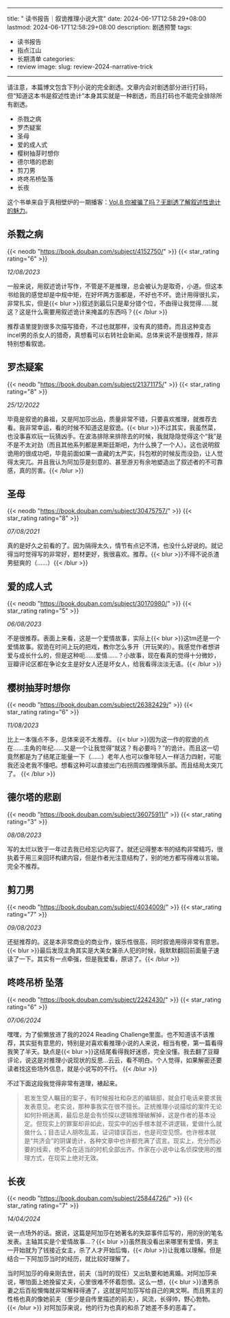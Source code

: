 




---
title: " 读书报告｜叙诡推理小说大赏"
date: 2024-06-17T12:58:29+08:00
lastmod: 2024-06-17T12:58:29+08:00
description: 剧透预警
tags:
- 读书报告
- 指点江山
- 长期清单
categories:
- review
image: 
slug: review-2024-narrative-trick
---




请注意，本篇博文包含下列小说的完全剧透。文章内会对剧透部分进行打码，但“知道这本书是叙述性诡计”本身其实就是一种剧透，而且打码也不能完全排除所有剧透。

- 杀戮之病
- 罗杰疑案
- 圣母
- 爱的成人式
- 樱树抽芽时想你
- 德尔塔的悲剧
- 剪刀男
- 咚咚吊桥坠落
- 长夜

这个书单来自于真相壁炉的一期播客：[Vol.8 你被骗了吗？无剧透了解叙述性诡计的魅力](https://castro.fm/episode/3AgL39)。

## 杀戮之病
{{< neodb "https://book.douban.com/subject/4152750/" >}}
{{< star_rating rating="6" >}}

*12/08/2023*

一般来说，用叙述诡计写作，不管是不是推理，总会被认为是取奇，小道。但这本书给我的感觉却是中规中矩，在好坏两方面都是，不好也不坏。诡计用得很扎实，非常扎实，但是{{< blur >}}叙述到最后只是辈分错个位，不由得让我觉得……就这？这是什么需要用叙述诡计来掩盖的东西吗？{{< /blur >}}

推荐语里提到很多次描写猎奇，不过也就那样，没有真的猎奇。而且这种变态incel男的杀女人的猎奇，真想看可以右转社会新闻。总体来说不是很推荐，除非特别想看叙诡。

## 罗杰疑案
{{< neodb "https://book.douban.com/subject/21371175/" >}}
{{< star_rating rating="8" >}}

*25/12/2022*

毕竟是叙诡的鼻祖，又是阿加莎出品，质量非常不错，只要喜欢推理，就推荐去看。我非常幸运，看的时候不知道这是叙诡。{{< blur >}}不过其实，我虽然菜，也没事喜欢玩一玩猜凶手。在波洛排除来排除去的时候，我就隐隐觉得这个“我”是不是不太对劲（而且其他系列都是黑斯廷斯吧，为什么换了一个人）。这也说明叙诡用的很成功吧，毕竟前面如果一直藏的太严实，抖包袱的时候反而没劲，让人觉得太突兀。并且我认为阿加莎是刻意的、甚至游刃有余地塑造出了叙述者的不可靠感，真的厉害。{{< /blur >}}

## 圣母
{{< neodb "https://book.douban.com/subject/30475757/" >}}
{{< star_rating rating="8" >}}

*07/08/2021*

真的是好久之前看的了。因为隔得太久，情节有点记不清，也没什么好说的。就记得当时觉得写的非常好，题材更好，我很喜欢。推荐。{{< blur >}}不得不说杀渣男挺爽的（……）{{< /blur >}}

## 爱的成人式
{{< neodb "https://book.douban.com/subject/30170980/" >}}
{{< star_rating rating="5" >}}

*06/08/2023*

不是很推荐。表面上来看，这是一个爱情故事，实际上{{< blur >}}这tm还是一个爱情故事。叙诡在时间上玩的把戏，教你怎么多开（开玩笑的）。我感觉作者想讲爱与成长什么的，但是这种呃……爱情……？小故事，现在看真的觉得十分微妙，豆瓣评论区都在争论女主是好女人还是坏女人，给我看得淡淡无语。{{< /blur >}}

## 樱树抽芽时想你
{{< neodb "https://book.douban.com/subject/26382429/" >}}
{{< star_rating rating="6" >}}

*11/08/2023*

比上一本强点不多，总体来说不太推荐。
{{< blur >}}因为这一作的叙诡的点在……主角的年纪……又是一个让我觉得“就这？有必要吗？”的诡计。而且这一切竟然都是为了结尾正能量一下（……）老年人也可以像年轻人一样活力四射，可能我还没老我不懂吧。想看这种可以直接出门右拐周四推理俱乐部。而且结局太突兀了。 {{< /blur >}}

## 德尔塔的悲剧
{{< neodb "https://book.douban.com/subject/36075911/" >}}
{{< star_rating rating="3" >}}

*08/08/2023*

写的太烂以致于一年过去我已经忘记内容了。就还记得整本书的结构非常精巧，很执着于用三来回环构建内容，但是作者光注意结构了，别的地方都写得难以言喻。完全不推荐。

## 剪刀男
{{< neodb "https://book.douban.com/subject/4034009/" >}}
{{< star_rating rating="7" >}}

*09/08/2023*

还挺推荐的。这是本非常商业的商业作，娱乐性很高，同时叙诡用得非常有意思。{{< blur >}}最后发现主角其实是大美女兼杀人犯的时候，我默默翻回前面量子速读了一下。其实有一点牵强，但是我爱看，原谅了。{{< /blur >}}

## 咚咚吊桥 坠落
{{< neodb "https://book.douban.com/subject/2242430/" >}}
{{< star_rating rating="6" >}}

*07/06/2024*

嘿嘿，为了偷懒放进了我的2024 Reading Challenge里面。也不知道该不该推荐，其实挺有意思的，特别是对喜欢看推理小说的人来说，相当有梗，第一篇看得我笑了半天。缺点是{{< blur >}}这结尾看得我好迷惑，完全没懂。我去翻了豆瓣评论，说这是对推理小说现状的反思…云云，看不明白。个人觉得，如果解密还要读者找这些场外信息，就是小说写的不行。 {{< /blur >}}

不过下面这段我觉得非常有道理，裱起来。
>若发生受人瞩目的案子，有时候报社和杂志的编辑部，就会打电话来要求我发表意见。老实说，那种事我实在很不擅长。正统推理小说描绘的案件无论如何扑朔迷离，最后总是会有侦探以逻辑推理破解掉，这是作者的基本设定。但现实上的罪案却非如此，现实中的凶手根本就不讲逻辑，爱做什么就做什么；目击证人胡吹乱盖，证词错误百出，也是司空见惯。也许根本就是“共济会”的阴谋诡计，各种文章中也许都充满了谎言。现实上，充分而必要的线索，绝不会在适当的时机全部出齐。作家在小说中让名侦探使用的推理方式，在现实上绝对无效。

## 长夜
{{< neodb "https://book.douban.com/subject/25844726/" >}}
{{< star_rating rating="7" >}}

*14/04/2024*

说一点场外的话。据说，这篇是阿加莎在她著名的失踪事件后写的，用的别的笔名发表。主轴其实是个爱情故事…？{{< blur >}}虽然我没看出来哪里有爱情，男主一开始就为了钱接近女主，杀了人才开始后悔，{{< /blur >}}让我难以理解。但是结合一下阿加莎当时的经历，就比较好理解了。

当时阿加莎的母亲刚去世，前夫（当时的现任）又出轨要和她离婚。对阿加莎来说，哪怕面上她挽留丈夫，心里很难不怀着怨恨。这么一想，{{< blur >}}渣男杀妻之后百般懊悔就非常解释得通了，这就是阿加莎写给自己的爽文啊。而且男主的性格也真的像她前夫（至少是自传里描述的前夫），风流，长得帅，野心勃勃。{{< /blur >}} 对阿加莎来说，他的行为也真的和杀了她差不多的恶毒了。

